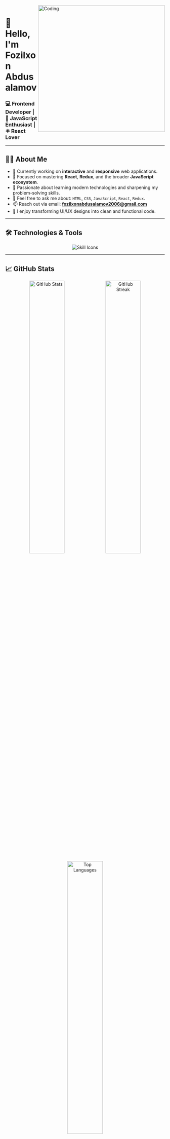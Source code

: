 <!-- Profile Animation -->
<img align="right" alt="Coding" width="400" src="https://cdn.dribbble.com/users/1162077/screenshots/3848914/programmer.gif" />

# 👋 Hello, I'm Fozilxon Abdusalamov

### 💻 Frontend Developer | 🧠 JavaScript Enthusiast | ⚛️ React Lover

---

## 👨‍💻 About Me

- 🔭 Currently working on **interactive** and **responsive** web applications.
- 🚀 Focused on mastering **React**, **Redux**, and the broader **JavaScript ecosystem**.
- 🌱 Passionate about learning modern technologies and sharpening my problem-solving skills.
- 💬 Feel free to ask me about: `HTML`, `CSS`, `JavaScript`, `React`, `Redux`.
- 📫 Reach out via email: **fozilxonabdusalamov2006@gmail.com**
- 🎨 I enjoy transforming UI/UX designs into clean and functional code.

---

## 🛠️ Technologies & Tools

<div align="center">
  <img src="https://skillicons.dev/icons?i=html,css,js,react,redux,bootstrap,tailwind,git,github,vscode" alt="Skill Icons" />
</div>

---

## 📈 GitHub Stats

<div align="center">
  <img src="https://github-readme-stats.vercel.app/api?username=Fozilxon&show_icons=true&theme=radical&hide_border=true&include_all_commits=true&count_private=true" width="47%" alt="GitHub Stats" />
  <img src="https://github-readme-streak-stats.herokuapp.com/?user=Fozilxon&theme=radical&hide_border=true" width="47%" alt="GitHub Streak" />
</div>

<div align="center">
  <img src="https://github-readme-stats.vercel.app/api/top-langs/?username=Fozilxon&layout=compact&theme=radical&hide_border=true" width="47%" alt="Top Languages" />
</div>

---

## 🌐 Contact Me

<p align="center">
  <a href="mailto:fozilxonabdusalamov2006@gmail.com" target="_blank" rel="noreferrer">
    <img src="https://img.shields.io/badge/Gmail-D14836?style=for-the-badge&logo=gmail&logoColor=white" />
  </a>
  <a href="https://t.me/fozilxon25x" target="_blank" rel="noreferrer">
    <img src="https://img.shields.io/badge/Telegram-2CA5E0?style=for-the-badge&logo=telegram&logoColor=white" />
  </a>
  <a href="https://github.com/Fozilxon" target="_blank" rel="noreferrer">
    <img src="https://img.shields.io/badge/GitHub-000000?style=for-the-badge&logo=github&logoColor=white" />
  </a>
</p>

---

## 🚀 Motivation

```bash
💻 "A real developer doesn't see problems, they see potential solutions."


